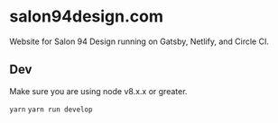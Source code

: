 # salon94design.com

Website for Salon 94 Design running on Gatsby, Netlify, and Circle CI.

## Dev

Make sure you are using node v8.x.x or greater.

`yarn`
`yarn run develop`
